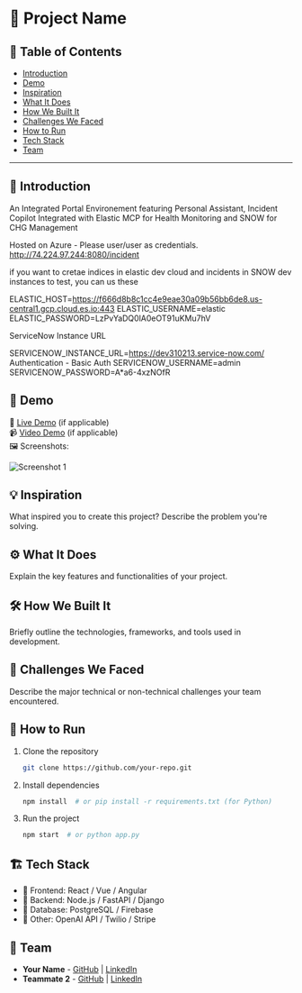 # 🚀 Project Name

## 📌 Table of Contents
- [Introduction](#introduction)
- [Demo](#demo)
- [Inspiration](#inspiration)
- [What It Does](#what-it-does)
- [How We Built It](#how-we-built-it)
- [Challenges We Faced](#challenges-we-faced)
- [How to Run](#how-to-run)
- [Tech Stack](#tech-stack)
- [Team](#team)

---

## 🎯 Introduction
An Integrated Portal Environement featuring Personal Assistant, Incident Copilot Integrated with Elastic MCP for Health Monitoring and SNOW for CHG Management 

Hosted on Azure - Please user/user as credentials. 
http://74.224.97.244:8080/incident

if you want to cretae indices in elastic dev cloud  and incidents in SNOW dev instances to test, you can us these

ELASTIC_HOST=https://f666d8b8c1cc4e9eae30a09b56bb6de8.us-central1.gcp.cloud.es.io:443
ELASTIC_USERNAME=elastic
ELASTIC_PASSWORD=LzPvYaDQ0lA0eOT91uKMu7hV


ServiceNow Instance URL

SERVICENOW_INSTANCE_URL=https://dev310213.service-now.com/
Authentication - Basic Auth
SERVICENOW_USERNAME=admin
SERVICENOW_PASSWORD=A*a6-4xzNOfR

## 🎥 Demo
🔗 [Live Demo](#) (if applicable)  
📹 [Video Demo](#) (if applicable)  
🖼️ Screenshots:

![Screenshot 1](link-to-image)

## 💡 Inspiration
What inspired you to create this project? Describe the problem you're solving.

## ⚙️ What It Does
Explain the key features and functionalities of your project.

## 🛠️ How We Built It
Briefly outline the technologies, frameworks, and tools used in development.

## 🚧 Challenges We Faced
Describe the major technical or non-technical challenges your team encountered.

## 🏃 How to Run
1. Clone the repository  
   ```sh
   git clone https://github.com/your-repo.git
   ```
2. Install dependencies  
   ```sh
   npm install  # or pip install -r requirements.txt (for Python)
   ```
3. Run the project  
   ```sh
   npm start  # or python app.py
   ```

## 🏗️ Tech Stack
- 🔹 Frontend: React / Vue / Angular
- 🔹 Backend: Node.js / FastAPI / Django
- 🔹 Database: PostgreSQL / Firebase
- 🔹 Other: OpenAI API / Twilio / Stripe

## 👥 Team
- **Your Name** - [GitHub](#) | [LinkedIn](#)
- **Teammate 2** - [GitHub](#) | [LinkedIn](#)
